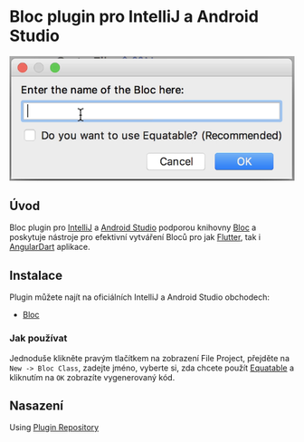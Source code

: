 # Bloc plugin pro IntelliJ a Android Studio

![dialog](https://github.com/felangel/bloc/raw/master/extensions/intellij/assets/dialog.png)

## Úvod

Bloc plugin pro [IntelliJ](https://www.jetbrains.com/idea/) a [Android Studio](https://developer.android.com/studio/) podporou knihovny [Bloc](https://bloclibrary.dev) a poskytuje nástroje pro efektivní vytváření Bloců pro jak [Flutter](https://flutter.dev/), tak i [AngularDart](https://angulardart.dev/) aplikace.

## Instalace

Plugin můžete najít na oficiálních IntelliJ a Android Studio obchodech:

- [Bloc](https://plugins.jetbrains.com/plugin/12129-bloc)

### Jak používat

Jednoduše klikněte pravým tlačítkem na zobrazení File Project, přejděte na `New -> Bloc Class`, zadejte jméno, vyberte si, zda chcete použít [Equatable](https://github.com/felangel/equatable) a kliknutím na `OK` zobrazíte vygenerovaný kód.

## Nasazení

Using [Plugin Repository](http://www.jetbrains.org/intellij/sdk/docs/plugin_repository/index.html)
